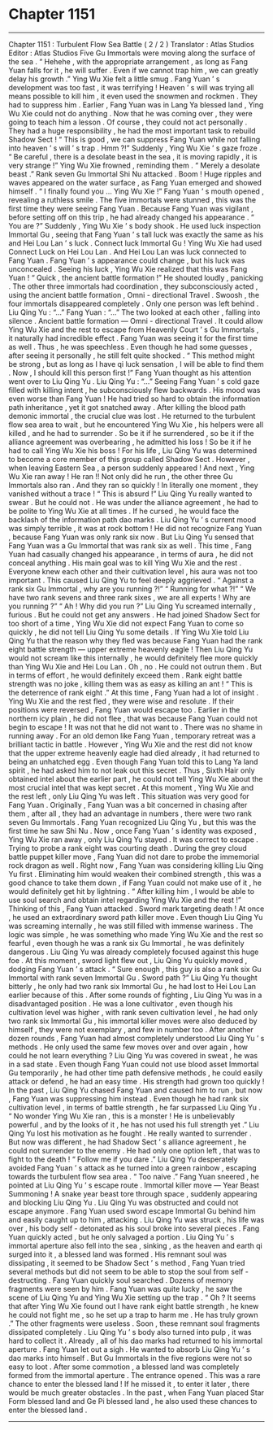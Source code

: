
# Chapter 1151


---

Chapter 1151 : Turbulent Flow Sea Battle ( 2 / 2 )
Translator :
Atlas Studios
Editor :
Atlas Studios
Five Gu Immortals were moving along the surface of the sea .
“ Hehehe , with the appropriate arrangement , as long as Fang Yuan falls for it , he will suffer . Even if we cannot trap him , we can greatly delay his growth .” Ying Wu Xie felt a little smug .
Fang Yuan ’ s development was too fast , it was terrifying !
Heaven ’ s will was trying all means possible to kill him , it even used the snowmen and rockmen .
They had to suppress him .
Earlier , Fang Yuan was in Lang Ya blessed land , Ying Wu Xie could not do anything . Now that he was coming over , they were going to teach him a lesson .
Of course , they could not act personally .
They had a huge responsibility , he had the most important task to rebuild Shadow Sect !
“ This is good , we can suppress Fang Yuan while not falling into heaven ’ s will ’ s trap . Hmm ?!” Suddenly , Ying Wu Xie ’ s gaze froze .
“ Be careful , there is a desolate beast in the sea , it is moving rapidly , it is very strange !” Ying Wu Xie frowned , reminding them .
“ Merely a desolate beast .” Rank seven Gu Immortal Shi Nu attacked .
Boom !
Huge ripples and waves appeared on the water surface , as Fang Yuan emerged and showed himself .
“ I finally found you … Ying Wu Xie !” Fang Yuan ’ s mouth opened , revealing a ruthless smile .
The five immortals were stunned , this was the first time they were seeing Fang Yuan . Because Fang Yuan was vigilant , before setting off on this trip , he had already changed his appearance .
“ You are ?” Suddenly , Ying Wu Xie ’ s body shook .
He used luck inspection Immortal Gu , seeing that Fang Yuan ’ s tall luck was exactly the same as his and Hei Lou Lan ’ s luck .
Connect luck Immortal Gu !
Ying Wu Xie had used Connect Luck on Hei Lou Lan . And Hei Lou Lan was luck connected to Fang Yuan .
Fang Yuan ’ s appearance could change , but his luck was unconcealed .
Seeing his luck , Ying Wu Xie realized that this was Fang Yuan !
“ Quick , the ancient battle formation !” He shouted loudly , panicking .
The other three immortals had coordination , they subconsciously acted , using the ancient battle formation , Omni - directional Travel .
Swoosh , the four immortals disappeared completely .
Only one person was left behind .
Liu Qing Yu : “…”
Fang Yuan : “…”
The two looked at each other , falling into silence .
Ancient battle formation — Omni - directional Travel .
It could allow Ying Wu Xie and the rest to escape from Heavenly Court ’ s Gu Immortals , it naturally had incredible effect .
Fang Yuan was seeing it for the first time as well .
Thus , he was speechless .
Even though he had some guesses , after seeing it personally , he still felt quite shocked .
“ This method might be strong , but as long as I have qi luck sensation , I will be able to find them . Now , I should kill this person first !”
Fang Yuan thought as his attention went over to Liu Qing Yu .
Liu Qing Yu : “…”
Seeing Fang Yuan ’ s cold gaze filled with killing intent , he subconsciously flew backwards .
His mood was even worse than Fang Yuan !
He had tried so hard to obtain the information path inheritance , yet it got snatched away .
After killing the blood path demonic immortal , the crucial clue was lost .
He returned to the turbulent flow sea area to wait , but he encountered Ying Wu Xie , his helpers were all killed , and he had to surrender .
So be it if he surrendered , so be it if the alliance agreement was overbearing , he admitted his loss ! So be it if he had to call Ying Wu Xie his boss ! For his life , Liu Qing Yu was determined to become a core member of this group called Shadow Sect .
However , when leaving Eastern Sea , a person suddenly appeared !
And next , Ying Wu Xie ran away !
He ran !!
Not only did he run , the other three Gu Immortals also ran .
And they ran so quickly !
In literally one moment , they vanished without a trace !
“ This is absurd !” Liu Qing Yu really wanted to swear .
But he could not .
He was under the alliance agreement , he had to be polite to Ying Wu Xie at all times .
If he cursed , he would face the backlash of the information path dao marks .
Liu Qing Yu ’ s current mood was simply terrible , it was at rock bottom !
He did not recognize Fang Yuan , because Fang Yuan was only rank six now . But Liu Qing Yu sensed that Fang Yuan was a Gu Immortal that was rank six as well .
This time , Fang Yuan had casually changed his appearance , in terms of aura , he did not conceal anything . His main goal was to kill Ying Wu Xie and the rest . Everyone knew each other and their cultivation level , his aura was not too important .
This caused Liu Qing Yu to feel deeply aggrieved .
“ Against a rank six Gu Immortal , why are you running ?!”
“ Running for what ?!”
“ We have two rank sevens and three rank sixes , we are all experts ! Why are you running ?”
“ Ah ! Why did you run ?”
Liu Qing Yu screamed internally , furious .
But he could not get any answers .
He had joined Shadow Sect for too short of a time , Ying Wu Xie did not expect Fang Yuan to come so quickly , he did not tell Liu Qing Yu some details .
If Ying Wu Xie told Liu Qing Yu that the reason why they fled was because Fang Yuan had the rank eight battle strength — upper extreme heavenly eagle !
Then Liu Qing Yu would not scream like this internally , he would definitely flee more quickly than Ying Wu Xie and Hei Lou Lan .
Oh , no .
He could not outrun them .
But in terms of effort , he would definitely exceed them .
Rank eight battle strength was no joke , killing them was as easy as killing an ant !
“ This is the deterrence of rank eight .” At this time , Fang Yuan had a lot of insight .
Ying Wu Xie and the rest fled , they were wise and resolute . If their positions were reversed , Fang Yuan would escape too .
Earlier in the northern icy plain , he did not flee , that was because Fang Yuan could not begin to escape ! It was not that he did not want to .
There was no shame in running away .
For an old demon like Fang Yuan , temporary retreat was a brilliant tactic in battle .
However , Ying Wu Xie and the rest did not know that the upper extreme heavenly eagle had died already , it had returned to being an unhatched egg .
Even though Fang Yuan told this to Lang Ya land spirit , he had asked him to not leak out this secret .
Thus , Sixth Hair only obtained intel about the earlier part , he could not tell Ying Wu Xie about the most crucial intel that was kept secret .
At this moment , Ying Wu Xie and the rest left , only Liu Qing Yu was left .
This situation was very good for Fang Yuan .
Originally , Fang Yuan was a bit concerned in chasing after them , after all , they had an advantage in numbers , there were two rank seven Gu Immortals .
Fang Yuan recognized Liu Qing Yu , but this was the first time he saw Shi Nu .
Now , once Fang Yuan ’ s identity was exposed , Ying Wu Xie ran away , only Liu Qing Yu stayed .
It was correct to escape .
Trying to probe a rank eight was courting death . During the grey cloud battle puppet killer move , Fang Yuan did not dare to probe the immemorial rock dragon as well .
Right now , Fang Yuan was considering killing Liu Qing Yu first .
Eliminating him would weaken their combined strength , this was a good chance to take them down , if Fang Yuan could not make use of it , he would definitely get hit by lightning .
“ After killing him , I would be able to use soul search and obtain intel regarding Ying Wu Xie and the rest !” Thinking of this , Fang Yuan attacked .
Sword mark targeting death !
At once , he used an extraordinary sword path killer move .
Even though Liu Qing Yu was screaming internally , he was still filled with immense wariness .
The logic was simple , he was something who made Ying Wu Xie and the rest so fearful , even though he was a rank six Gu Immortal , he was definitely dangerous .
Liu Qing Yu was already completely focused against this huge foe .
At this moment , sword light flew out , Liu Qing Yu quickly moved , dodging Fang Yuan ’ s attack .
“ Sure enough , this guy is also a rank six Gu Immortal with rank seven Immortal Gu . Sword path ?” Liu Qing Yu thought bitterly , he only had two rank six Immortal Gu , he had lost to Hei Lou Lan earlier because of this .
After some rounds of fighting , Liu Qing Yu was in a disadvantaged position .
He was a lone cultivator , even though his cultivation level was higher , with rank seven cultivation level , he had only two rank six Immortal Gu , his immortal killer moves were also deduced by himself , they were not exemplary , and few in number too .
After another dozen rounds , Fang Yuan had almost completely understood Liu Qing Yu ’ s methods .
He only used the same few moves over and over again , how could he not learn everything ?
Liu Qing Yu was covered in sweat , he was in a sad state .
Even though Fang Yuan could not use blood asset Immortal Gu temporarily , he had other time path defensive methods , he could easily attack or defend , he had an easy time .
His strength had grown too quickly !
In the past , Liu Qing Yu chased Fang Yuan and caused him to run , but now , Fang Yuan was suppressing him instead .
Even though he had rank six cultivation level , in terms of battle strength , he far surpassed Liu Qing Yu .
“ No wonder Ying Wu Xie ran , this is a monster ! He is unbelievably powerful , and by the looks of it , he has not used his full strength yet .” Liu Qing Yu lost his motivation as he fought .
He really wanted to surrender .
But now was different , he had Shadow Sect ’ s alliance agreement , he could not surrender to the enemy .
He had only one option left , that was to fight to the death !
“ Follow me if you dare .” Liu Qing Yu desperately avoided Fang Yuan ’ s attack as he turned into a green rainbow , escaping towards the turbulent flow sea area .
“ Too naive .” Fang Yuan sneered , he pointed at Liu Qing Yu ’ s escape route .
Immortal killer move — Year Beast Summoning !
A snake year beast tore through space , suddenly appearing and blocking Liu Qing Yu .
Liu Qing Yu was obstructed and could not escape anymore .
Fang Yuan used sword escape Immortal Gu behind him and easily caught up to him , attacking .
Liu Qing Yu was struck , his life was over , his body self - detonated as his soul broke into several pieces .
Fang Yuan quickly acted , but he only salvaged a portion .
Liu Qing Yu ’ s immortal aperture also fell into the sea , sinking , as the heaven and earth qi surged into it , a blessed land was formed .
His remnant soul was dissipating , it seemed to be Shadow Sect ’ s method , Fang Yuan tried several methods but did not seem to be able to stop the soul from self - destructing .
Fang Yuan quickly soul searched .
Dozens of memory fragments were seen by him .
Fang Yuan was quite lucky , he saw the scene of Liu Qing Yu and Ying Wu Xie setting up the trap .
“ Oh ? It seems that after Ying Wu Xie found out I have rank eight battle strength , he knew he could not fight me , so he set up a trap to harm me . He has truly grown .”
The other fragments were useless .
Soon , these remnant soul fragments dissipated completely .
Liu Qing Yu ’ s body also turned into pulp , it was hard to collect it . Already , all of his dao marks had returned to his immortal aperture .
Fang Yuan let out a sigh .
He wanted to absorb Liu Qing Yu ’ s dao marks into himself .
But Gu Immortals in the five regions were not so easy to loot .
After some commotion , a blessed land was completely formed from the immortal aperture .
The entrance opened .
This was a rare chance to enter the blessed land !
If he missed it , to enter it later , there would be much greater obstacles .
In the past , when Fang Yuan placed Star Form blessed land and Ge Pi blessed land , he also used these chances to enter the blessed land .

---

